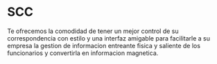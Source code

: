 # SCC
Te ofrecemos la comodidad de tener un mejor control de su correspondencia con estilo y una interfaz amigable para facilitarle a su empresa la gestion de informacion entreante fisica y saliente de los funcionarios y convertirla en informacion magnetica. 
